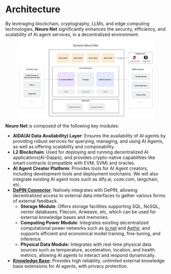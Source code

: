 # Architecture

By leveraging blockchain, cryptography, LLMs, and edge computing technologies, **Neuro Net** significantly enhances the security, efficiency, and scalability of AI agent services, in a decentralized environment.

<figure><img src="../.gitbook/assets/image (3).png" alt=""><figcaption></figcaption></figure>

**Neuro Net** is composed of the following key modules:

* **AIDA(AI Data Availability) Layer**: Ensures the availability of AI agents by providing robust services for querying, managing, and using AI Agents, as well as offering scalability and composability.
* **L2 Blockchain**: Used for deploying and running decentralized AI applications(AI-Dapps), and provides crypto-native capabilities like smart contracts (compatible with EVM, SVM) and oracles.
* **AI Agent Creator Platform**: Provides tools for AI Agent creators, including development tools and deployment toolchains. We will also integrate existing AI agent tools such as dify.ai, coze.com, langchain, etc.
* [**DePIN Connector**](depin-connector.md): Natively integrates with DePIN, allowing decentralized access to external data interfaces to gather various forms of external feedback.
  * **Storage Module**: Offers storage facilities supporting SQL, NoSQL, vector databases, Filecoin, Arweave, etc, which can be used for external knowledge bases and memories.
  * **Computing Power Module**: Integrates existing decentralized computational power networks such as [io.net](https://io.net) and [Aethir](https://aethir.com), and supports efficient and economical model training, fine-tuning, and inference.
  * **Physical Data Module:** Integrates with real-time physical data sources such as temperature, acceleration, location, and health metrics, allowing AI agents to interact and respond dynamically.
* [**Knowledge Base**](ai-creator-platform/g-kb-gonesis-knowledge-base/)**:** Provides high reliablity, unlimited external knowledge base extensions for AI agents, with privacy protection.
